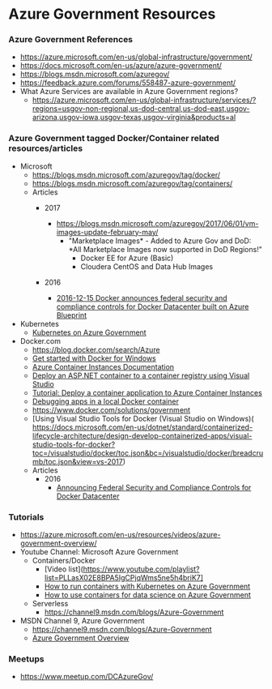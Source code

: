 
Azure Government Resources
==== 

### Azure Government References
* https://azure.microsoft.com/en-us/global-infrastructure/government/
* https://docs.microsoft.com/en-us/azure/azure-government/
* https://blogs.msdn.microsoft.com/azuregov/
* https://feedback.azure.com/forums/558487-azure-government/
* What Azure Services are available in Azure Government regions?
  * https://azure.microsoft.com/en-us/global-infrastructure/services/?regions=usgov-non-regional,us-dod-central,us-dod-east,usgov-arizona,usgov-iowa,usgov-texas,usgov-virginia&products=al

  
### Azure Government tagged Docker/Container related resources/articles
* Microsoft
  * https://blogs.msdn.microsoft.com/azuregov/tag/docker/
  * https://blogs.msdn.microsoft.com/azuregov/tag/containers/
  * Articles
    * 2017
      * https://blogs.msdn.microsoft.com/azuregov/2017/06/01/vm-images-update-february-may/
        * "Marketplace Images* - Added to Azure Gov and DoD: *All Marketplace Images now supported in DoD Regions!"
          * Docker EE for Azure (Basic)
          * Cloudera CentOS and Data Hub Images 

    * 2016
      * [2016-12-15 Docker announces federal security and compliance controls for Docker Datacenter built on Azure Blueprint](https://blogs.msdn.microsoft.com/azuregov/2016/12/15/docker-announces-federal-security-and-compliance-controls-for-docker-datacenter-built-on-azure-blueprint/)
* Kubernetes
  * [Kubernetes on Azure Government](https://docs.microsoft.com/en-us/azure/azure-government/documentation-government-k8)
* Docker.com 
  * https://blog.docker.com/search/Azure
  * [Get started with Docker for Windows](https://docs.docker.com/docker-for-windows/)
  * [Azure Container Instances Documentation](https://docs.microsoft.com/en-us/azure/container-instances/)
  * [Deploy an ASP.NET container to a container registry using Visual Studio](https://docs.microsoft.com/en-us/visualstudio/docker/vs-azure-tools-docker-hosting-web-apps-in-docker?view=vs-2017)
  * [Tutorial: Deploy a container application to Azure Container Instances](https://docs.microsoft.com/en-us/azure/container-instances/container-instances-tutorial-deploy-app)
  * [Debugging apps in a local Docker container](https://docs.microsoft.com/en-us/visualstudio/docker/vs-azure-tools-docker-edit-and-refresh?view=vs-2017)
  * https://www.docker.com/solutions/government
  * [Using Visual Studio Tools for Docker (Visual Studio on Windows)(  https://docs.microsoft.com/en-us/dotnet/standard/containerized-lifecycle-architecture/design-develop-containerized-apps/visual-studio-tools-for-docker?toc=/visualstudio/docker/toc.json&bc=/visualstudio/docker/breadcrumb/toc.json&view=vs-2017)
  * Articles
    * 2016
      * [Announcing Federal Security and Compliance Controls for Docker Datacenter](https://blog.docker.com/2016/12/docker-datacenter-fedramp-azure/)
  
 
 
### Tutorials
* https://azure.microsoft.com/en-us/resources/videos/azure-government-overview/
* Youtube Channel: Microsoft Azure Government
  * Containers/Docker
	* [Video list](https://www.youtube.com/playlist?list=PLLasX02E8BPA5IgCPjqWms5ne5h4briK7]
    * [How to run containers with Kubernetes on Azure Government](https://www.youtube.com/watch?v=YA7hwf0FWn0)
    * [How to use containers for data science on Azure Government](https://blogs.msdn.microsoft.com/azuregov/2018/08/08/how-to-use-containers-for-data-science-on-azure-government/)
  * Serverless
    * https://channel9.msdn.com/blogs/Azure-Government
* MSDN Channel 9, Azure Government
  * https://channel9.msdn.com/blogs/Azure-Government
  * [Azure Government Overview](https://channel9.msdn.com/Blogs/Microsoft-in-Government-SLGtv/Azure-Government-Overview)
  
  
  
### Meetups
* https://www.meetup.com/DCAzureGov/
